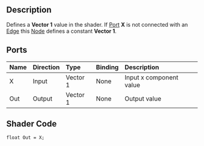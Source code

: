 ## Description

Defines a **Vector 1** value in the shader. If [Port](Port.md) **X** is not connected with an [Edge](Edge.md) this [Node](Node.md) defines a constant **Vector 1**.

## Ports

| Name        | Direction           | Type  | Binding | Description |
|:------------ |:-------------|:-----|:---|:---|
| X      | Input | Vector 1 | None | Input x component value |
| Out | Output      |    Vector 1 | None | Output value |

## Shader Code

```
float Out = X;
```